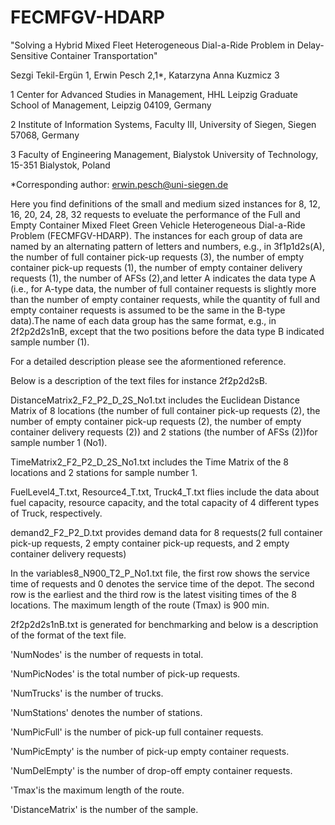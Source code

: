 # FECMFGV-HDARP

"Solving a Hybrid Mixed Fleet Heterogeneous Dial-a-Ride Problem in Delay-Sensitive Container Transportation"
 

Sezgi Tekil-Ergün 1, Erwin Pesch 2,1*, Katarzyna Anna Kuzmicz 3

1 Center for Advanced Studies in Management, HHL Leipzig Graduate School of Management, Leipzig 04109, Germany

2 Institute of Information Systems, Faculty III, University of Siegen, Siegen 57068, Germany

3 Faculty of Engineering Management, Bialystok University of Technology, 15-351 Bialystok, Poland

*Corresponding author: erwin.pesch@uni-siegen.de

Here you find definitions of the small and medium sized instances for 8, 12, 16, 20, 24, 28, 32 requests to eveluate the performance of 
the Full and Empty Container Mixed Fleet Green Vehicle Heterogeneous Dial-a-Ride Problem (FECMFGV-HDARP). The instances for each group of data are named by an 
alternating pattern of letters and numbers, e.g., in 3f1p1d2s(A), the number of full container pick-up requests (3), the number of empty container pick-up requests (1), 
the number of empty container delivery requests (1), the number of AFSs (2),and letter A indicates the data type A (i.e., for A-type data, the number of full container 
requests is slightly more than the number of empty container requests, while the quantity of full and empty container requests is assumed to be the same in the B-type 
data).The name of each data group has the same format, e.g., in 2f2p2d2s1nB, except that the two positions before the data type B indicated sample number (1).

For a detailed description please see the aformentioned reference. 


Below is a description of the text files for instance 2f2p2d2sB. 

DistanceMatrix2_F2_P2_D_2S_No1.txt includes the Euclidean Distance Matrix of 8 locations (the number of full container pick-up requests (2), the number of empty container
pick-up requests (2), the number of empty container delivery requests (2)) and 2 stations (the number of AFSs (2))for sample number 1 (No1).

TimeMatrix2_F2_P2_D_2S_No1.txt includes the Time Matrix of the 8 locations and 2 stations for sample number 1.

FuelLevel4_T.txt, Resource4_T.txt, Truck4_T.txt flies include the data about fuel capacity, resource capacity, and the total capacity of 4 different types of Truck, respectively.

demand2_F2_P2_D.txt provides demand data for 8 requests(2 full container pick-up requests, 2 empty container pick-up requests, and 2 empty container delivery requests)

In the variables8_N900_T2_P_No1.txt file, the first row shows the service time of requests and 0 denotes the service time of the depot. The second row is the earliest and the third
row is the latest visiting times of the 8 locations. The maximum length of the route (Tmax) is 900 min. 

2f2p2d2s1nB.txt is generated for benchmarking and below is a description of the format of the text file. 

'NumNodes' is the number of requests in total.

'NumPicNodes' is the total number of pick-up requests.	

'NumTrucks' is the number of trucks.	

'NumStations' denotes the number of stations.

'NumPicFull' is the number of pick-up full container requests.

'NumPicEmpty' is the number of pick-up empty container requests.	

'NumDelEmpty' is the number of drop-off empty container requests.	

'Tmax'is the maximum length of the route. 

'DistanceMatrix' is the number of the sample.





